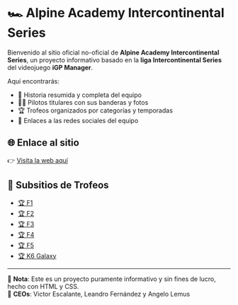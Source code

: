 # 🏎️ Alpine Academy Intercontinental Series

Bienvenido al sitio oficial no-oficial de **Alpine Academy Intercontinental Series**, un proyecto informativo basado en la **liga Intercontinental Series** del videojuego **iGP Manager**.  

Aquí encontrarás:

- 📜 Historia resumida y completa del equipo  
- 👨‍🚀 Pilotos titulares con sus banderas y fotos  
- 🏆 Trofeos organizados por categorías y temporadas  
- 🔗 Enlaces a las redes sociales del equipo  

## 🌐 Enlace al sitio
👉 [Visita la web aquí](https://TU-USUARIO.github.io/TU-REPOSITORIO)

## 📂 Subsitios de Trofeos
- [🏆 F1](https://TU-USUARIO.github.io/TU-REPOSITORIO/trofeos-f1.html)  
- [🏆 F2](https://TU-USUARIO.github.io/TU-REPOSITORIO/trofeos-f2.html)  
- [🏆 F3](https://TU-USUARIO.github.io/TU-REPOSITORIO/trofeos-f3.html)  
- [🏆 F4](https://TU-USUARIO.github.io/TU-REPOSITORIO/trofeos-f4.html)  
- [🏆 F5](https://TU-USUARIO.github.io/TU-REPOSITORIO/trofeos-f5.html)  
- [🏆 K6 Galaxy](https://TU-USUARIO.github.io/TU-REPOSITORIO/trofeos-k6.html)  

---

📌 **Nota**: Este es un proyecto puramente informativo y sin fines de lucro, hecho con HTML y CSS.  
👑 **CEOs**: Victor Escalante, Leandro Fernández y Angelo Lemus
